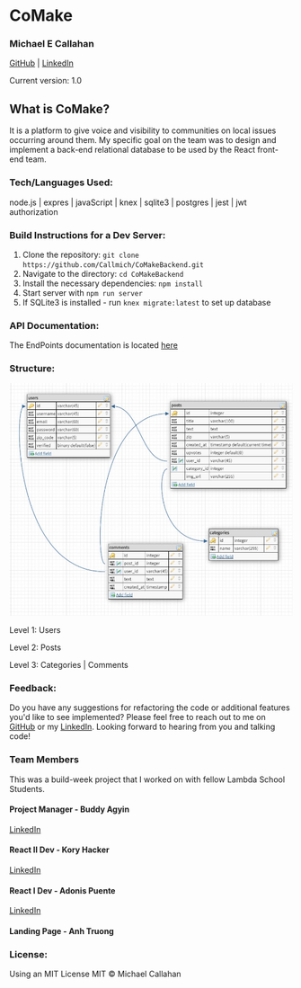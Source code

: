 # CoMake
### Michael E Callahan
[GitHub](https://github.com/Callmich) | [LinkedIn](https://www.linkedin.com/in/michael-callahan-webdev/)

Current version: 1.0

## What is CoMake?
It is a platform to give voice and visibility to communities on local issues occurring around them. My specific goal on the team was to design and implement a back-end relational database to be used by the React front-end team.


### Tech/Languages Used:
node.js | expres | javaScript | knex | sqlite3 | postgres | jest | jwt authorization

### Build Instructions for a Dev Server:
1. Clone the repository: `git clone https://github.com/Callmich/CoMakeBackend.git`
2. Navigate to the directory: `cd CoMakeBackend`
3. Install the necessary dependencies: `npm install`
4. Start server with `npm run server`
5. If SQLite3 is installed - run `knex migrate:latest` to set up database

### API Documentation:
The EndPoints documentation is located [here](https://documenter.getpostman.com/view/10662887/SzfCUmCU?version=latest)


### Structure:
![alt text](https://github.com/Callmich/CoMakeBackend/blob/master/designs/003_design_db_comake.jpg)

Level 1: Users

Level 2: Posts

Level 3: Categories | Comments 


### Feedback:
Do you have any suggestions for refactoring the code or additional features you'd like to see implemented? Please feel free to reach out to me on [GitHub](https://github.com/Callmich) or my [LinkedIn](https://www.linkedin.com/in/michael-callahan-webdev/). Looking forward to hearing from you and talking code!

### Team Members
This was a build-week project that I worked on with fellow Lambda School Students.
#### Project Manager - Buddy Agyin
[LinkedIn](https://www.linkedin.com/in/buddy-agyin/)
#### React II Dev - Kory Hacker
[LinkedIn](https://www.linkedin.com/in/kory-hacker/)
#### React I Dev - Adonis Puente
[LinkedIn](https://www.linkedin.com/in/adonis-puente-701150183/)
#### Landing Page - Anh Truong


### License:
Using an MIT License
MIT © Michael Callahan